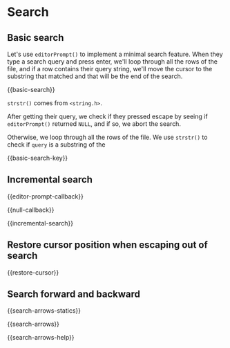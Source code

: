 # Search

## Basic search

Let's use `editorPrompt()` to implement a minimal search feature. When they
type a search query and press enter, we'll loop through all the rows of the
file, and if a row contains their query string, we'll move the cursor to the
substring that matched and that will be the end of the search.

{{basic-search}}

`strstr()` comes from `<string.h>`.

After getting their query, we check if they pressed escape by seeing if
`editorPrompt()` returned `NULL`, and if so, we abort the search.

Otherwise, we loop through all the rows of the file. We use `strstr()` to check
if `query` is a substring of the 

{{basic-search-key}}

## Incremental search

{{editor-prompt-callback}}

{{null-callback}}

{{incremental-search}}

## Restore cursor position when escaping out of search

{{restore-cursor}}

## Search forward and backward

{{search-arrows-statics}}

{{search-arrows}}

{{search-arrows-help}}

